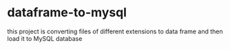 # dataframe-to-mysql
 this project is converting files of different extensions to data frame and then load it to MySQL database
